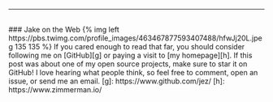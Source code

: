 - - - - -
<br>
### Jake on the Web
{% img left https://pbs.twimg.com/profile_images/463467877593407488/hfwJj20L.jpeg 135 135 %}
If you cared enough to read that far, you should consider following me on
[GitHub][g] or paying a visit to [my homepage][h]. If this post was about one of
my open source projects, make sure to star it on GitHub! I love hearing what
people think, so feel free to comment, open an issue, or send me an email.
 [g]: https://www.github.com/jez/
 [h]: https://www.zimmerman.io/
